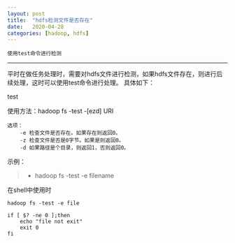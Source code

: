 ```yaml
---
layout: post
title:  "hdfs检测文件是否存在"
date:   2020-04-28
categories: [hadoop, hdfs]
---
```


	使用test命令进行检测
	
<!--more-->


----------------

平时在做任务处理时，需要对hdfs文件进行检测，如果hdfs文件存在，则进行后续处理，这时可以使用test命令进行处理。
具体如下：
	
test

使用方法：hadoop fs -test -[ezd] URI

    选项：
		-e 检查文件是否存在。如果存在则返回0。
		-z 检查文件是否是0字节。如果是则返回0。
		-d 如果路径是个目录，则返回1，否则返回0。
    
示例：
> * hadoop fs -test -e filename

在shell中使用时

```shell
hadoop fs -test -e file

if [ $? -ne 0 ];then
    echo "file not exit"
    exit 0
fi
```

